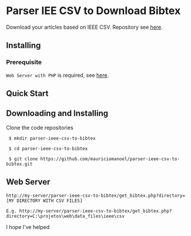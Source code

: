 # Parser IEE CSV to Download Bibtex

Download your articles based on IEEE CSV. Repository see [here](http://ieeexplore.ieee.org/Xplore/home.jsp).

## Installing

### Prerequisite

`Web Server with PHP` is required, see [here](https://www.apachefriends.org/download.html).

## Quick Start

## Downloading and Installing

Clone the code repositories
```
 $ mkdir parser-ieee-csv-to-bibtex
 
 $ cd parser-ieee-csv-to-bibtex
 
 $ git clone https://github.com/mauriciomanoel/parser-ieee-csv-to-bibtex.git
 ```

## Web Server
```
http://my-server/parser-ieee-csv-to-bibtex/get_bibtex.php?directory=[MY DIRECTORY WITH CSV FILES]

E.g. http://my-server/parser-ieee-csv-to-bibtex/get_bibtex.php?directory=C:\projetos\web\data_files\ieee\csv

```

I hope I've helped